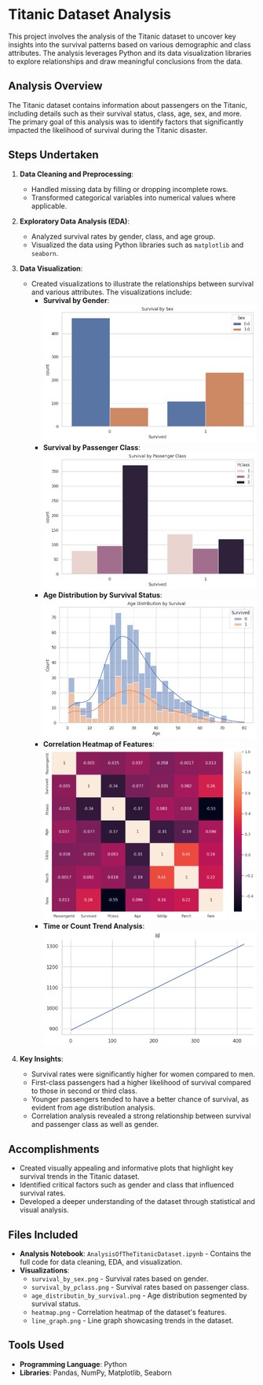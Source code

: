 # Titanic Dataset Analysis

This project involves the analysis of the Titanic dataset to uncover key insights into the survival patterns based on various demographic and class attributes. The analysis leverages Python and its data visualization libraries to explore relationships and draw meaningful conclusions from the data.

## Analysis Overview

The Titanic dataset contains information about passengers on the Titanic, including details such as their survival status, class, age, sex, and more. The primary goal of this analysis was to identify factors that significantly impacted the likelihood of survival during the Titanic disaster.

## Steps Undertaken

1. **Data Cleaning and Preprocessing**: 
   - Handled missing data by filling or dropping incomplete rows.
   - Transformed categorical variables into numerical values where applicable.

2. **Exploratory Data Analysis (EDA)**:
   - Analyzed survival rates by gender, class, and age group.
   - Visualized the data using Python libraries such as `matplotlib` and `seaborn`.

3. **Data Visualization**:
   - Created visualizations to illustrate the relationships between survival and various attributes. The visualizations include:
     - **Survival by Gender**:
       ![Survival by Gender](images/survival_by_sex.png)
     - **Survival by Passenger Class**:
       ![Survival by Passenger Class](images/survival_by_pclass.png)
     - **Age Distribution by Survival Status**:
       ![Age Distribution by Survival Status](images/age_distributin_by_survival.png)
     - **Correlation Heatmap of Features**:
       ![Correlation Heatmap](images/heatmap.png)
     - **Time or Count Trend Analysis**:
       ![Line Graph](images/line_graph.png)

4. **Key Insights**:
   - Survival rates were significantly higher for women compared to men.
   - First-class passengers had a higher likelihood of survival compared to those in second or third class.
   - Younger passengers tended to have a better chance of survival, as evident from age distribution analysis.
   - Correlation analysis revealed a strong relationship between survival and passenger class as well as gender.

## Accomplishments

- Created visually appealing and informative plots that highlight key survival trends in the Titanic dataset.
- Identified critical factors such as gender and class that influenced survival rates.
- Developed a deeper understanding of the dataset through statistical and visual analysis.

## Files Included

- **Analysis Notebook**: `AnalysisOfTheTitanicDataset.ipynb` - Contains the full code for data cleaning, EDA, and visualization.
- **Visualizations**:
  - `survival_by_sex.png` - Survival rates based on gender.
  - `survival_by_pclass.png` - Survival rates based on passenger class.
  - `age_distributin_by_survival.png` - Age distribution segmented by survival status.
  - `heatmap.png` - Correlation heatmap of the dataset's features.
  - `line_graph.png` - Line graph showcasing trends in the dataset.

## Tools Used

- **Programming Language**: Python
- **Libraries**: Pandas, NumPy, Matplotlib, Seaborn

